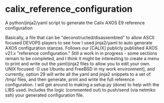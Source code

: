 # calix_reference_configuration
A python/jinja2/yaml script to generate the Calix AXOS E9 reference configuration

Basically, a file that can be "deconstructed/disassembled" to allow ASCII focused DEVOPS players to see how I used jinja2/yaml to auto generate AXOS
configuration stanzas. Follows our [CALIX] publicly published AXOS v21.x "reference configuration." Still a work in in progress - some sections remain to
be completed, and I think it might be interesting to create a menu to print and write out the yaml/jinja2 files to allow you to edit your own. 
UNIX focused -[I use Ubuntu and FreeBSD in my work environment], and currently, option 29 will write all the yaml and jinja2 snippets to a set of /tmp/
files, and then generate, print and write the full reference configuration. I will get around to making a setup.py (done) to help with the LIBS used.
Includes the logic (commented out) to push/send (via netmiko ssh) your generated configuration file.
